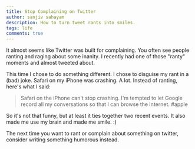 ```yaml
---
title: Stop Complaining on Twitter
author: sanjiv sahayam
description: How to turn tweet rants into smiles.
tags: life
comments: true
---
```


It almost seems like Twitter was built for complaining. You often see people ranting and raging about some inanity. I recently had one of those "ranty" moments and almost tweeted about.

This time I chose to do something different. I chose to disguise my rant in a (bad) joke. Safari on my iPhone was crashing. A lot. Instead of ranting, here's what I said:

 > Safari on the iPhone can't stop crashing. I'm tempted to let Google record all my conversations so that I can browse the Internet. #apple

So it's not that funny, but at least it ties together two recent events. It also made me use my brain and made me smile. :)

The next time you want to rant or complain about something on twitter, consider writing something humorous instead.